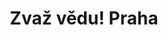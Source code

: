 ---
title: Zvaž vědu! Praha
layout: live-location

headerTitle: "v Praze"
headerText: "Zvaž vědu! Praha 2025 se blíží!"
headerPhoto: "/media/imgs/locations/plzen-header.jpg"

registration: .
noPastActions: True

events: "1"
participants: "120"
speakers: "10"  
---